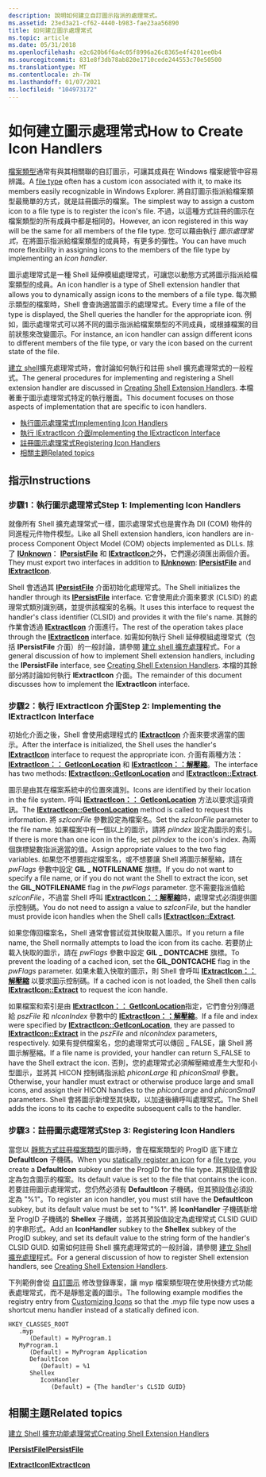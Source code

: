 ```yaml
---
description: 說明如何建立自訂圖示指派的處理常式。
ms.assetid: 23ed3a21-cf62-4440-b983-fae23aa56890
title: 如何建立圖示處理常式
ms.topic: article
ms.date: 05/31/2018
ms.openlocfilehash: e2c620b6f6a4c05f8996a26c8365e4f4201ee0b4
ms.sourcegitcommit: 831e8f3db78ab820e1710cede244553c70e50500
ms.translationtype: MT
ms.contentlocale: zh-TW
ms.lasthandoff: 01/07/2021
ms.locfileid: "104973172"
---
```

# <a name="how-to-create-icon-handlers"></a><span data-ttu-id="6eeca-103">如何建立圖示處理常式</span><span class="sxs-lookup"><span data-stu-id="6eeca-103">How to Create Icon Handlers</span></span>

<span data-ttu-id="6eeca-104">[檔案類型](fa-file-types.md)通常有與其相關聯的自訂圖示，可讓其成員在 Windows 檔案總管中容易辨識。</span><span class="sxs-lookup"><span data-stu-id="6eeca-104">A [file type](fa-file-types.md) often has a custom icon associated with it, to make its members easily recognizable in Windows Explorer.</span></span> <span data-ttu-id="6eeca-105">將自訂圖示指派給檔案類型最簡單的方式，就是註冊圖示的檔案。</span><span class="sxs-lookup"><span data-stu-id="6eeca-105">The simplest way to assign a custom icon to a file type is to register the icon's file.</span></span> <span data-ttu-id="6eeca-106">不過，以這種方式註冊的圖示在檔案類型的所有成員中都是相同的。</span><span class="sxs-lookup"><span data-stu-id="6eeca-106">However, an icon registered in this way will be the same for all members of the file type.</span></span> <span data-ttu-id="6eeca-107">您可以藉由執行 *圖示處理常式*，在將圖示指派給檔案類型的成員時，有更多的彈性。</span><span class="sxs-lookup"><span data-stu-id="6eeca-107">You can have much more flexibility in assigning icons to the members of the file type by implementing an *icon handler*.</span></span>

<span data-ttu-id="6eeca-108">圖示處理常式是一種 Shell 延伸模組處理常式，可讓您以動態方式將圖示指派給檔案類型的成員。</span><span class="sxs-lookup"><span data-stu-id="6eeca-108">An icon handler is a type of Shell extension handler that allows you to dynamically assign icons to the members of a file type.</span></span> <span data-ttu-id="6eeca-109">每次顯示類型的檔案時，Shell 會查詢適當圖示的處理常式。</span><span class="sxs-lookup"><span data-stu-id="6eeca-109">Every time a file of the type is displayed, the Shell queries the handler for the appropriate icon.</span></span> <span data-ttu-id="6eeca-110">例如，圖示處理常式可以將不同的圖示指派給檔案類型的不同成員，或根據檔案的目前狀態來改變圖示。</span><span class="sxs-lookup"><span data-stu-id="6eeca-110">For instance, an icon handler can assign different icons to different members of the file type, or vary the icon based on the current state of the file.</span></span>

<span data-ttu-id="6eeca-111">[建立 shell](handlers.md)擴充處理常式時，會討論如何執行和註冊 shell 擴充處理常式的一般程式。</span><span class="sxs-lookup"><span data-stu-id="6eeca-111">The general procedures for implementing and registering a Shell extension handler are discussed in [Creating Shell Extension Handlers](handlers.md).</span></span> <span data-ttu-id="6eeca-112">本檔著重于圖示處理常式特定的執行層面。</span><span class="sxs-lookup"><span data-stu-id="6eeca-112">This document focuses on those aspects of implementation that are specific to icon handlers.</span></span>

-   [<span data-ttu-id="6eeca-113">執行圖示處理常式</span><span class="sxs-lookup"><span data-stu-id="6eeca-113">Implementing Icon Handlers</span></span>](#step-1-implementing-icon-handlers)
-   [<span data-ttu-id="6eeca-114">執行 IExtractIcon 介面</span><span class="sxs-lookup"><span data-stu-id="6eeca-114">Implementing the IExtractIcon Interface</span></span>](#step-2-implementing-the-iextracticon-interface)
-   [<span data-ttu-id="6eeca-115">註冊圖示處理常式</span><span class="sxs-lookup"><span data-stu-id="6eeca-115">Registering Icon Handlers</span></span>](#step-3-registering-icon-handlers)
-   [<span data-ttu-id="6eeca-116">相關主題</span><span class="sxs-lookup"><span data-stu-id="6eeca-116">Related topics</span></span>](#related-topics)

## <a name="instructions"></a><span data-ttu-id="6eeca-117">指示</span><span class="sxs-lookup"><span data-stu-id="6eeca-117">Instructions</span></span>

### <a name="step-1-implementing-icon-handlers"></a><span data-ttu-id="6eeca-118">步驟1：執行圖示處理常式</span><span class="sxs-lookup"><span data-stu-id="6eeca-118">Step 1: Implementing Icon Handlers</span></span>

<span data-ttu-id="6eeca-119">就像所有 Shell 擴充處理常式一樣，圖示處理常式也是實作為 Dll (COM) 物件的同進程元件物件模型。</span><span class="sxs-lookup"><span data-stu-id="6eeca-119">Like all Shell extension handlers, icon handlers are in-process Component Object Model (COM) objects implemented as DLLs.</span></span> <span data-ttu-id="6eeca-120">除了 [**IUnknown**](/windows/win32/api/unknwn/nn-unknwn-iunknown)： [**IPersistFile**](/windows/win32/api/objidl/nn-objidl-ipersistfile) 和 [**IExtractIcon**](/windows/win32/api/shlobj_core/nn-shlobj_core-iextracticona)之外，它們還必須匯出兩個介面。</span><span class="sxs-lookup"><span data-stu-id="6eeca-120">They must export two interfaces in addition to [**IUnknown**](/windows/win32/api/unknwn/nn-unknwn-iunknown): [**IPersistFile**](/windows/win32/api/objidl/nn-objidl-ipersistfile) and [**IExtractIcon**](/windows/win32/api/shlobj_core/nn-shlobj_core-iextracticona).</span></span>

<span data-ttu-id="6eeca-121">Shell 會透過其 [**IPersistFile**](/windows/win32/api/objidl/nn-objidl-ipersistfile) 介面初始化處理常式。</span><span class="sxs-lookup"><span data-stu-id="6eeca-121">The Shell initializes the handler through its [**IPersistFile**](/windows/win32/api/objidl/nn-objidl-ipersistfile) interface.</span></span> <span data-ttu-id="6eeca-122">它會使用此介面來要求 (CLSID) 的處理常式類別識別碼，並提供該檔案的名稱。</span><span class="sxs-lookup"><span data-stu-id="6eeca-122">It uses this interface to request the handler's class identifier (CLSID) and provides it with the file's name.</span></span> <span data-ttu-id="6eeca-123">其餘的作業會透過 [**IExtractIcon**](/windows/win32/api/shlobj_core/nn-shlobj_core-iextracticona) 介面進行。</span><span class="sxs-lookup"><span data-stu-id="6eeca-123">The rest of the operation takes place through the [**IExtractIcon**](/windows/win32/api/shlobj_core/nn-shlobj_core-iextracticona) interface.</span></span> <span data-ttu-id="6eeca-124">如需如何執行 Shell 延伸模組處理常式（包括 **IPersistFile** 介面）的一般討論，請參閱 [建立 shell 擴充處理](handlers.md)程式。</span><span class="sxs-lookup"><span data-stu-id="6eeca-124">For a general discussion of how to implement Shell extension handlers, including the **IPersistFile** interface, see [Creating Shell Extension Handlers](handlers.md).</span></span> <span data-ttu-id="6eeca-125">本檔的其餘部分將討論如何執行 **IExtractIcon** 介面。</span><span class="sxs-lookup"><span data-stu-id="6eeca-125">The remainder of this document discusses how to implement the **IExtractIcon** interface.</span></span>

### <a name="step-2-implementing-the-iextracticon-interface"></a><span data-ttu-id="6eeca-126">步驟2：執行 IExtractIcon 介面</span><span class="sxs-lookup"><span data-stu-id="6eeca-126">Step 2: Implementing the IExtractIcon Interface</span></span>

<span data-ttu-id="6eeca-127">初始化介面之後，Shell 會使用處理程式的 [**IExtractIcon**](/windows/win32/api/shlobj_core/nn-shlobj_core-iextracticona) 介面來要求適當的圖示。</span><span class="sxs-lookup"><span data-stu-id="6eeca-127">After the interface is initialized, the Shell uses the handler's [**IExtractIcon**](/windows/win32/api/shlobj_core/nn-shlobj_core-iextracticona) interface to request the appropriate icon.</span></span> <span data-ttu-id="6eeca-128">介面有兩種方法： [**IExtractIcon：： GetIconLocation**](/windows/win32/api/shlobj_core/nf-shlobj_core-iextracticona-geticonlocation) 和 [**IExtractIcon：：解壓縮**](/windows/win32/api/shlobj_core/nf-shlobj_core-iextracticona-extract)。</span><span class="sxs-lookup"><span data-stu-id="6eeca-128">The interface has two methods: [**IExtractIcon::GetIconLocation**](/windows/win32/api/shlobj_core/nf-shlobj_core-iextracticona-geticonlocation) and [**IExtractIcon::Extract**](/windows/win32/api/shlobj_core/nf-shlobj_core-iextracticona-extract).</span></span>

<span data-ttu-id="6eeca-129">圖示是由其在檔案系統中的位置來識別。</span><span class="sxs-lookup"><span data-stu-id="6eeca-129">Icons are identified by their location in the file system.</span></span> <span data-ttu-id="6eeca-130">呼叫 [**IExtractIcon：： GetIconLocation**](/windows/win32/api/shlobj_core/nf-shlobj_core-iextracticona-geticonlocation) 方法以要求這項資訊。</span><span class="sxs-lookup"><span data-stu-id="6eeca-130">The [**IExtractIcon::GetIconLocation**](/windows/win32/api/shlobj_core/nf-shlobj_core-iextracticona-geticonlocation) method is called to request this information.</span></span> <span data-ttu-id="6eeca-131">將 *szIconFile* 參數設定為檔案名。</span><span class="sxs-lookup"><span data-stu-id="6eeca-131">Set the *szIconFile* parameter to the file name.</span></span> <span data-ttu-id="6eeca-132">如果檔案中有一個以上的圖示，請將 *piIndex* 設定為圖示的索引。</span><span class="sxs-lookup"><span data-stu-id="6eeca-132">If there is more than one icon in the file, set *piIndex* to the icon's index.</span></span> <span data-ttu-id="6eeca-133">為兩個旗標變數指派適當的值。</span><span class="sxs-lookup"><span data-stu-id="6eeca-133">Assign appropriate values to the two flag variables.</span></span> <span data-ttu-id="6eeca-134">如果您不想要指定檔案名，或不想要讓 Shell 將圖示解壓縮，請在 *pwFlags* 參數中設定 **GIL \_ NOTFILENAME** 旗標。</span><span class="sxs-lookup"><span data-stu-id="6eeca-134">If you do not want to specify a file name, or if you do not want the Shell to extract the icon, set the **GIL\_NOTFILENAME** flag in the *pwFlags* parameter.</span></span> <span data-ttu-id="6eeca-135">您不需要指派值給 *szIconFile*，不過當 Shell 呼叫 [**IExtractIcon：：解壓縮**](/windows/win32/api/shlobj_core/nf-shlobj_core-iextracticona-extract)時，處理常式必須提供圖示控制碼。</span><span class="sxs-lookup"><span data-stu-id="6eeca-135">You do not need to assign a value to *szIconFile*, but the handler must provide icon handles when the Shell calls [**IExtractIcon::Extract**](/windows/win32/api/shlobj_core/nf-shlobj_core-iextracticona-extract).</span></span>

<span data-ttu-id="6eeca-136">如果您傳回檔案名，Shell 通常會嘗試從其快取載入圖示。</span><span class="sxs-lookup"><span data-stu-id="6eeca-136">If you return a file name, the Shell normally attempts to load the icon from its cache.</span></span> <span data-ttu-id="6eeca-137">若要防止載入快取的圖示，請在 *pwFlags* 參數中設定 **GIL \_ DONTCACHE** 旗標。</span><span class="sxs-lookup"><span data-stu-id="6eeca-137">To prevent the loading of a cached icon, set the **GIL\_DONTCACHE** flag in the *pwFlags* parameter.</span></span> <span data-ttu-id="6eeca-138">如果未載入快取的圖示，則 Shell 會呼叫 [**IExtractIcon：：解壓縮**](/windows/win32/api/shlobj_core/nf-shlobj_core-iextracticona-extract) 以要求圖示控制碼。</span><span class="sxs-lookup"><span data-stu-id="6eeca-138">If a cached icon is not loaded, the Shell then calls [**IExtractIcon::Extract**](/windows/win32/api/shlobj_core/nf-shlobj_core-iextracticona-extract) to request the icon handle.</span></span>

<span data-ttu-id="6eeca-139">如果檔案和索引是由 [**IExtractIcon：： GetIconLocation**](/windows/win32/api/shlobj_core/nf-shlobj_core-iextracticona-geticonlocation)指定，它們會分別傳遞給 *pszFile* 和 *nIconIndex* 參數中的 [**IExtractIcon：：解壓縮**](/windows/win32/api/shlobj_core/nf-shlobj_core-iextracticona-extract)。</span><span class="sxs-lookup"><span data-stu-id="6eeca-139">If a file and index were specified by [**IExtractIcon::GetIconLocation**](/windows/win32/api/shlobj_core/nf-shlobj_core-iextracticona-geticonlocation), they are passed to [**IExtractIcon::Extract**](/windows/win32/api/shlobj_core/nf-shlobj_core-iextracticona-extract) in the *pszFile* and *nIconIndex* parameters, respectively.</span></span> <span data-ttu-id="6eeca-140">如果有提供檔案名，您的處理常式可以傳回 \_ FALSE，讓 Shell 將圖示解壓縮。</span><span class="sxs-lookup"><span data-stu-id="6eeca-140">If a file name is provided, your handler can return S\_FALSE to have the Shell extract the icon.</span></span> <span data-ttu-id="6eeca-141">否則，您的處理常式必須解壓縮或產生大型和小型圖示，並將其 HICON 控制碼指派給 *phiconLarge* 和 *phiconSmall* 參數。</span><span class="sxs-lookup"><span data-stu-id="6eeca-141">Otherwise, your handler must extract or otherwise produce large and small icons, and assign their HICON handles to the *phiconLarge* and *phiconSmall* parameters.</span></span> <span data-ttu-id="6eeca-142">Shell 會將圖示新增至其快取，以加速後續呼叫處理常式。</span><span class="sxs-lookup"><span data-stu-id="6eeca-142">The Shell adds the icons to its cache to expedite subsequent calls to the handler.</span></span>

### <a name="step-3-registering-icon-handlers"></a><span data-ttu-id="6eeca-143">步驟3：註冊圖示處理常式</span><span class="sxs-lookup"><span data-stu-id="6eeca-143">Step 3: Registering Icon Handlers</span></span>

<span data-ttu-id="6eeca-144">當您以 [靜態方式註冊](icon.md)[檔案類型](fa-file-types.md)的圖示時，會在檔案類型的 ProgID 底下建立 **DefaultIcon** 子機碼。</span><span class="sxs-lookup"><span data-stu-id="6eeca-144">When you [statically register an icon](icon.md) for a [file type](fa-file-types.md), you create a **DefaultIcon** subkey under the ProgID for the file type.</span></span> <span data-ttu-id="6eeca-145">其預設值會設定為包含圖示的檔案。</span><span class="sxs-lookup"><span data-stu-id="6eeca-145">Its default value is set to the file that contains the icon.</span></span> <span data-ttu-id="6eeca-146">若要註冊圖示處理常式，您仍然必須有 **DefaultIcon** 子機碼，但其預設值必須設定為 "%1"。</span><span class="sxs-lookup"><span data-stu-id="6eeca-146">To register an icon handler, you must still have the **DefaultIcon** subkey, but its default value must be set to "%1".</span></span> <span data-ttu-id="6eeca-147">將 **IconHandler** 子機碼新增至 ProgID 子機碼的 **Shellex** 子機碼，並將其預設值設定為處理常式 CLSID GUID 的字串形式。</span><span class="sxs-lookup"><span data-stu-id="6eeca-147">Add an **IconHandler** subkey to the **Shellex** subkey of the ProgID subkey, and set its default value to the string form of the handler's CLSID GUID.</span></span> <span data-ttu-id="6eeca-148">如需如何註冊 Shell 擴充處理常式的一般討論，請參閱 [建立 Shell 擴充處理](handlers.md)程式。</span><span class="sxs-lookup"><span data-stu-id="6eeca-148">For a general discussion of how to register Shell extension handlers, see [Creating Shell Extension Handlers](handlers.md).</span></span>

<span data-ttu-id="6eeca-149">下列範例會從 [自訂圖示](icon.md) 修改登錄專案，讓 myp 檔案類型現在使用快捷方式功能表處理常式，而不是靜態定義的圖示。</span><span class="sxs-lookup"><span data-stu-id="6eeca-149">The following example modifies the registry entry from [Customizing Icons](icon.md) so that the .myp file type now uses a shortcut menu handler instead of a statically defined icon.</span></span>

```
HKEY_CLASSES_ROOT
   .myp
      (Default) = MyProgram.1
   MyProgram.1
      (Default) = MyProgram Application
      DefaultIcon
         (Default) = %1
      Shellex
         IconHandler
            (Default) = {The handler's CLSID GUID}
```

## <a name="related-topics"></a><span data-ttu-id="6eeca-150">相關主題</span><span class="sxs-lookup"><span data-stu-id="6eeca-150">Related topics</span></span>

<dl> <dt>

[<span data-ttu-id="6eeca-151">建立 Shell 擴充功能處理常式</span><span class="sxs-lookup"><span data-stu-id="6eeca-151">Creating Shell Extension Handlers</span></span>](handlers.md)
</dt> <dt>

[<span data-ttu-id="6eeca-152">**IPersistFile**</span><span class="sxs-lookup"><span data-stu-id="6eeca-152">**IPersistFile**</span></span>](/windows/win32/api/objidl/nn-objidl-ipersistfile)
</dt> <dt>

[<span data-ttu-id="6eeca-153">**IExtractIcon**</span><span class="sxs-lookup"><span data-stu-id="6eeca-153">**IExtractIcon**</span></span>](/windows/win32/api/shlobj_core/nn-shlobj_core-iextracticona)
</dt> </dl>

 

 
